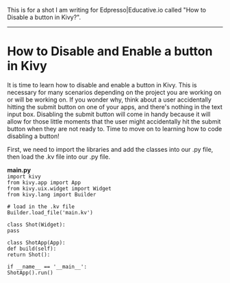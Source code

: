 This is for a shot I am writing for Edpresso|Educative.io called "How to Disable a button in Kivy?".

--------------------------------------------------------------------------------------------------------------------------

# **How to Disable and Enable a button in Kivy**

It is time to learn how to disable and enable a button in Kivy. This is necessary for many scenarios depending on the project you are working on or will be working on. If you wonder why, think about a user accidentally hitting the submit button on one of your apps, and there's nothing in the text input box. Disabling the submit button will come in handy because it will allow for those little moments that the user might accidentally hit the submit button when they are not ready to. Time to move on to learning how to code disabling a button!

First, we need to import the libraries and add the classes into our .py file, then load the .kv file into our .py file.

**main.py**<br>
`import kivy`<br>
`from kivy.app import App`<br>
`from kivy.uix.widget import Widget`<br>
`from kivy.lang import Builder`<br>

`# load in the .kv file`<br>
`Builder.load_file('main.kv')`<br>

`class Shot(Widget):`<br>
	`pass`<br>

`class ShotApp(App):`<br>
	`def build(self):`<br>
	`return Shot():`<br>

`if __name__ == '__main__':`<br>
	`ShotApp().run()`<br>

